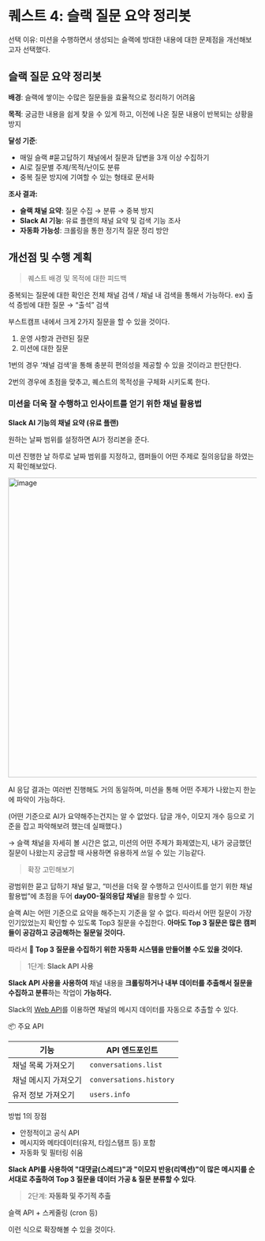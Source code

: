 # 퀘스트 4: **슬랙 질문 요약 정리봇**

선택 이유: 미션을 수행하면서 생성되는 슬랙에 방대한 내용에 대한 문제점을 개선해보고자 선택했다.

## **슬랙 질문 요약 정리봇**

**배경**: 슬랙에 쌓이는 수많은 질문들을 효율적으로 정리하기 어려움

**목적**: 궁금한 내용을 쉽게 찾을 수 있게 하고, 이전에 나온 질문 내용이 반복되는 상황을 방지

**달성 기준**:

- 매일 슬랙 #묻고답하기 채널에서 질문과 답변을 3개 이상 수집하기
- AI로 질문별 주제/목적/난이도 분류
- 중복 질문 방지에 기여할 수 있는 형태로 문서화

**조사 결과:**

- **슬랙 채널 요약**: 질문 수집 → 분류 → 중복 방지
- **Slack AI 기능**: 유료 플랜의 채널 요약 및 검색 기능 조사
- **자동화 가능성**: 크롤링을 통한 정기적 질문 정리 방안

## 개선점 및 수행 계획

> 퀘스트 배경 및 목적에 대한 피드백
> 

중복되는 질문에 대한 확인은 전체 채널 검색 / 채널 내 검색을 통해서 가능하다. ex) 출석 증빙에 대한 질문 → “출석” 검색

부스트캠프 내에서 크게 2가지 질문을 할 수 있을 것이다.

1. 운영 사항과 관련된 질문
2. 미션에 대한 질문

1번의 경우 ‘채널 검색’을 통해 충분히 편의성을 제공할 수 있을 것이라고 판단한다.

2번의 경우에 초점을 맞추고, 퀘스트의 목적성을 구체화 시키도록 한다.

### 미션을 더욱 잘 수행하고 인사이트를 얻기 위한 채널 활용법

**Slack AI 기능의 채널 요약 (유료 플랜)**

원하는 날짜 범위를 설정하면 AI가 정리본을 준다.

미션 진행한 날 하루로 날짜 범위를 지정하고, 캠퍼들이 어떤 주제로 질의응답을 하였는지 확인해보았다.

<img width="715" height="608" alt="image" src="https://github.com/user-attachments/assets/1a2d8fff-25e4-4bd9-bdf4-6204aa783a68" />


AI 응답 결과는 여러번 진행해도 거의 동일하며, 미션을 통해 어떤 주제가 나왔는지 한눈에 파악이 가능하다.

(어떤 기준으로 AI가 요약해주는건지는 알 수 없었다. 답글 개수, 이모지 개수 등으로 기준을 잡고 파악해보려 했는데 실패했다.)

→ 슬랙 채널을 자세히 볼 시간은 없고, 미션의 어떤 주제가 화제였는지, 내가 궁금했던 질문이 나왔는지 궁금할 때 사용하면 유용하게 쓰일 수 있는 기능같다.

> 확장 고민해보기
> 

광범위한 묻고 답하기 채널 말고, “미션을 더욱 잘 수행하고 인사이트를 얻기 위한 채널 활용법”에 초점을 두어 **day00-질의응답 채널**을 활용할 수 있다.

슬랙 AI는 어떤 기준으로 요약을 해주는지 기준을 알 수 없다. 따라서 어떤 질문이 가장 인기있었는지 확인할 수 있도록 Top3 질문을 수집한다. **아마도 Top 3 질문은 많은 캠퍼들이 공감하고 궁금해하는 질문일 것이다.**

따라서 **🚀 Top 3 질문을 수집하기 위한 자동화 시스템을 만들어볼 수도 있을 것이다.**

> 1단계: **Slack API 사용**
> 

**Slack API 사용을 사용하여** 채널 내용을 **크롤링하거나 내부 데이터를 추출해서 질문을 수집하고 분류**하는 작업이 **가능하다.**

Slack의 [Web API](https://api.slack.com/web)를 이용하면 채널의 메시지 데이터를 자동으로 추출할 수 있다.

📦 주요 API

| 기능 | API 엔드포인트 |
| --- | --- |
| 채널 목록 가져오기 | `conversations.list` |
| 채널 메시지 가져오기 | `conversations.history` |
| 유저 정보 가져오기 | `users.info` |

방법 1의 장점

- 안정적이고 공식 API
- 메시지와 메타데이터(유저, 타임스탬프 등) 포함
- 자동화 및 필터링 쉬움

**Slack API를 사용하여 "대댓글(스레드)"과 "이모지 반응(리액션)"이 많은 메시지를 순서대로 추출하여 Top 3 질문을 데이터 가공 & 질문 분류할 수 있다**.

> 2단계: **자동화 및 주기적 추출**
> 

슬랙 API + 스케줄링 (cron 등)

이런 식으로 확장해볼 수 있을 것이다.
